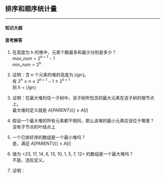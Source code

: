 ## 排序和顺序统计量

---

#### 知识大纲


#### 思考解答

1. 在高度为 h 的堆中，元素个数最多和最少分别是多少？  
$max\_num = 2^{h+1}-1$  
$min\_num = 2^h$

2. 证明：含 n 个元素的堆的高度为 $\lfloor lgn\rfloor$。  
有 $2^h\leq n\leq 2^{h+1}-1\leq2^{h+1}$  
则 $h = \lfloor lgn\rfloor$

3. 证明：在最大堆的任一子树中，该子树所包含的最大元素在该子树的根节点上。  
最大堆的定义就是 $A[PARENT(i)] \geq A[i]$

4. 假设一个最大堆的所有元素都不相同，那么该堆的最小元素应该位于哪里？  
没有子节点的叶结点上

5. 一个已排好序的数组是一个最小堆吗？  
是，满足 $A[PARENT(i)] \leq A[i]$

6. 值为 <23, 17, 14, 6, 13, 10, 1, 5, 7, 12> 的数组是一个最大堆吗？  
不是，违反定义。

7. 证明：








